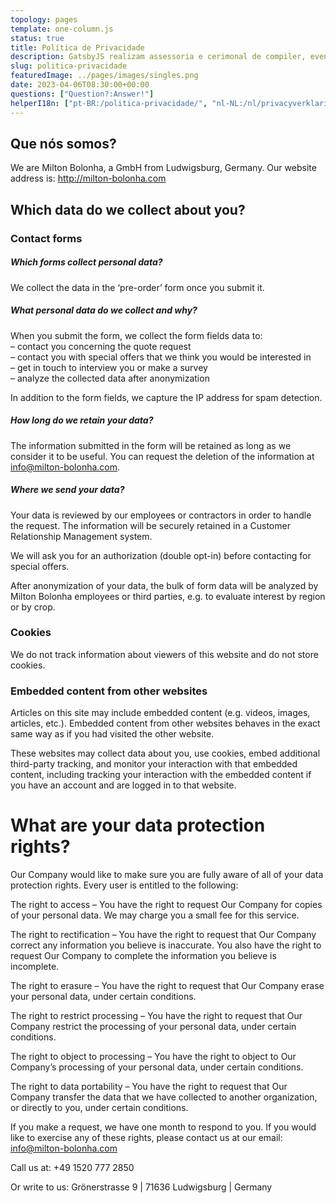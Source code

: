 ```yaml
---
topology: pages
template: one-column.js
status: true
title: Política de Privacidade
description: GatsbyJS realizam assessoria e cerimonal de compiler, eventos corporativos e festas em geral.
slug: politica-privacidade
featuredImage: ../pages/images/singles.png
date: 2023-04-06T08:30:00+00:00
questions: ["Question?:Answer!"]
helperI18n: ["pt-BR:/politica-privacidade/", "nl-NL:/nl/privacyverklaring/"]
---
```


## Que nós somos?

We are Milton Bolonha, a GmbH from Ludwigsburg, Germany.
Our website address is: http://milton-bolonha.com

## Which data do we collect about you?

### Contact forms

##### Which forms collect personal data?

We collect the data in the ‘pre-order’ form once you submit it.

##### What personal data do we collect and why?

When you submit the form, we collect the form fields data to:  
– contact you concerning the quote request  
– contact you with special offers that we think you would be interested in  
– get in touch to interview you or make a survey  
– analyze the collected data after anonymization

In addition to the form fields, we capture the IP address for spam detection.

##### How long do we retain your data?

The information submitted in the form will be retained as long as we consider it to be useful. You can request the deletion of the information at info@milton-bolonha.com.

##### Where we send your data?

Your data is reviewed by our employees or contractors in order to handle the request. The information will be securely retained in a Customer Relationship Management system.

We will ask you for an authorization (double opt-in) before contacting for special offers.

After anonymization of your data, the bulk of form data will be analyzed by Milton Bolonha employees or third parties, e.g. to evaluate interest by region or by crop.

### Cookies

We do not track information about viewers of this website and do not store cookies.

### Embedded content from other websites

Articles on this site may include embedded content (e.g. videos, images, articles, etc.). Embedded content from other websites behaves in the exact same way as if you had visited the other website.

These websites may collect data about you, use cookies, embed additional third-party tracking, and monitor your interaction with that embedded content, including tracking your interaction with the embedded content if you have an account and are logged in to that website.

# What are your data protection rights?

Our Company would like to make sure you are fully aware of all of your data protection rights. Every user is entitled to the following:

The right to access – You have the right to request Our Company for copies of your personal data. We may charge you a small fee for this service.

The right to rectification – You have the right to request that Our Company correct any information you believe is inaccurate. You also have the right to request Our Company to complete the information you believe is incomplete.

The right to erasure – You have the right to request that Our Company erase your personal data, under certain conditions.

The right to restrict processing – You have the right to request that Our Company restrict the processing of your personal data, under certain conditions.

The right to object to processing – You have the right to object to Our Company’s processing of your personal data, under certain conditions.

The right to data portability – You have the right to request that Our Company transfer the data that we have collected to another organization, or directly to you, under certain conditions.

If you make a request, we have one month to respond to you. If you would like to exercise any of these rights, please contact us at our email: info@milton-bolonha.com

Call us at: +49 1520 777 2850

Or write to us: Grönerstrasse 9 | 71636 Ludwigsburg | Germany
